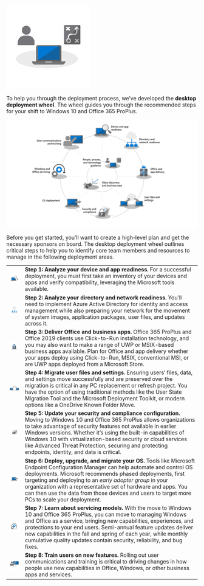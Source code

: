 ![getting-started-icon](../media/getting-started-icon.png)

To help you through the deployment process, we’ve developed the **desktop deployment wheel**. The wheel guides you through the recommended steps for your shift to Windows 10 and Office 365 ProPlus.

![desktop deployment wheel](../media/intro_deploymentwheel.png)

Before you get started, you’ll want to create a high-level plan and get the necessary sponsors on board. The desktop deployment wheel outlines critical steps to help you to identify core team members and resources to manage in the following deployment areas.

|  |  |
|-----------|--------|
| ![Step 1 icon](../media/step1-icon-intro.png) | **Step 1: Analyze your device and app readiness.** For a successful deployment, you must first take an inventory of your devices and apps and verify compatibility, leveraging the Microsoft tools available.  |
| ![Step 2 icon](../media/step-2-icon-intro.png) |**Step 2: Analyze your directory and network readiness.** You’ll need to implement Azure Active Directory for identity and access management while also preparing your network for the movement of system images, application packages, user files, and updates across it. |
| ![Step 3 icon](../media/step-3-icon-intro.png) |**Step 3: Deliver Office and business apps.** Office 365 ProPlus and Office 2019 clients use Click-to-Run installation technology, and you may also  want to make a range of UWP or MSIX-based business apps available.  Plan for Office and app delivery whether your apps deploy using Click-to-Run, MSIX, conventional MSI, or are UWP apps deployed from a Microsoft Store. |
| ![Step 4 icon](../media/step-4-icon-intro.png) |**Step 4: Migrate user files and settings.** Ensuring users’ files, data, and settings move successfully and are preserved over the migration is critical in any PC replacement or refresh project. You have the option of using traditional methods like the User State Migration Tool and the Microsoft Deployment Toolkit, or modern options like a OneDrive Known Folder Move. |
| ![Step 5 icon](../media/step-5-icon-intro.png) |**Step 5: Update your security and compliance configuration.** Moving to Windows 10 and Office 365 ProPlus allows organizations to take advantage of security features not available in earlier Windows versions. Whether it’s using the built-in capabilities of Windows 10 with virtualization-based security or cloud services like Advanced Threat Protection, securing and protecting endpoints, identity, and data is critical. |
| ![Step 6 icon](../media/step-6-icon-intro.png) |**Step 6: Deploy, upgrade, and migrate your OS.** Tools like Microsoft Endpoint Configuration Manager can help automate and control OS deployments. Microsoft recommends phased deployments, first targeting and deploying to an *early adopter group* in your organization with a representative set of hardware and apps. You can then use the data from those devices and users to target more PCs to scale your deployment. |
| ![Step 7 icon](../media/step-7-icon-intro.png) |**Step 7: Learn about servicing models.** With the move to Windows 10 and Office 365 ProPlus, you can move to managing Windows and Office as a service, bringing new capabilities, experiences, and protections to your end users. Semi-annual feature updates deliver new capabilities in the fall and spring of each year, while monthly cumulative quality updates contain security, reliability, and bug fixes. |
| ![Step 8 icon](../media/step-8-icon-intro.png) |**Step 8: Train users on new features.** Rolling out user communications and training is critical to driving changes in how people use new capabilities in Office, Windows, or other business apps and services. |


